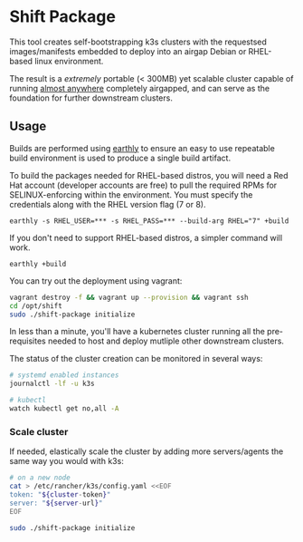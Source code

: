 # Shift Package

This tool creates self-bootstrapping k3s clusters with the requestsed images/manifests embedded to deploy into an airgap Debian or RHEL-based linux environment.  

The result is a _extremely_ portable (< 300MB) yet scalable cluster capable of running [almost anywhere](https://k3s.io/) completely airgapped, and can serve as the foundation for further downstream clusters.

## Usage

Builds are performed using [earthly](https://earthly.dev/) to ensure an easy to use repeatable build environment is used to produce a single build artifact.

To build the packages needed for RHEL-based distros, you will need a Red Hat account (developer accounts are free) to pull the required RPMs for SELINUX-enforcing within the environment.  You must specify the credentials along with the RHEL version flag (7 or 8).

`earthly -s RHEL_USER=*** -s RHEL_PASS=*** --build-arg RHEL="7" +build`

If you don't need to support RHEL-based distros, a simpler command will work.

`earthly +build`

You can try out the deployment using vagrant:

```bash
vagrant destroy -f && vagrant up --provision && vagrant ssh
cd /opt/shift
sudo ./shift-package initialize
```

In less than a minute, you'll have a kubernetes cluster running all the pre-requisites needed to host and deploy mutliple other downstream clusters.

The status of the cluster creation can be monitored in several ways:

```bash
# systemd enabled instances
journalctl -lf -u k3s

# kubectl
watch kubectl get no,all -A
```

### Scale cluster

If needed, elastically scale the cluster by adding more servers/agents the same way you would with k3s:

```bash
# on a new node
cat > /etc/rancher/k3s/config.yaml <<EOF
token: "${cluster-token}"
server: "${server-url}"
EOF

sudo ./shift-package initialize
```
